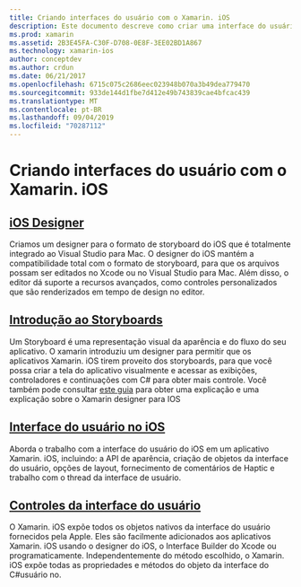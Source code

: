 ```yaml
---
title: Criando interfaces do usuário com o Xamarin. iOS
description: Este documento descreve como criar uma interface do usuário em um aplicativo Xamarin. iOS. Ele fornece links para guias sobre o designer do iOS, storyboards, conceitos gerais da interface do iOS e controles de interface do usuário do iOS.
ms.prod: xamarin
ms.assetid: 2B3E45FA-C30F-D708-0E8F-3EE02BD1A867
ms.technology: xamarin-ios
author: conceptdev
ms.author: crdun
ms.date: 06/21/2017
ms.openlocfilehash: 6715c075c2686eec023948b070a3b49dea779470
ms.sourcegitcommit: 933de144d1fbe7d412e49b743839cae4bfcac439
ms.translationtype: MT
ms.contentlocale: pt-BR
ms.lasthandoff: 09/04/2019
ms.locfileid: "70287112"
---
```

# <a name="building-user-interfaces-with-xamarinios"></a>Criando interfaces do usuário com o Xamarin. iOS

## <a name="ios-designeriosuser-interfacedesignerindexmd"></a>[iOS Designer](~/ios/user-interface/designer/index.md)

Criamos um designer para o formato de storyboard do iOS que é totalmente integrado ao Visual Studio para Mac. O designer do iOS mantém a compatibilidade total com o formato de storyboard, para que os arquivos possam ser editados no Xcode ou no Visual Studio para Mac. Além disso, o editor dá suporte a recursos avançados, como controles personalizados que são renderizados em tempo de design no editor.

## <a name="introduction-to-storyboardsiosuser-interfacestoryboardsindexmd"></a>[Introdução ao Storyboards](~/ios/user-interface/storyboards/index.md)

Um Storyboard é uma representação visual da aparência e do fluxo do seu aplicativo. O xamarin introduziu um designer para permitir que os aplicativos Xamarin. iOS tirem proveito dos storyboards, para que você possa criar a tela do aplicativo visualmente e acessar as exibições, controladores e continuações com C# para obter mais controle. Você também pode consultar [este guia](~/ios/user-interface/designer/introduction.md) para obter uma explicação e uma explicação sobre o Xamarin designer para IOS

## <a name="user-interface-in-iosiosuser-interfaceios-uiindexmd"></a>[Interface do usuário no iOS](~/ios/user-interface/ios-ui/index.md)

Aborda o trabalho com a interface do usuário do iOS em um aplicativo Xamarin. iOS, incluindo: a API de aparência, criação de objetos da interface do usuário, opções de layout, fornecimento de comentários de Haptic e trabalho com o thread da interface de usuário.

## <a name="user-interface-controlsiosuser-interfacecontrolsindexmd"></a>[Controles da interface do usuário](~/ios/user-interface/controls/index.md)

O Xamarin. iOS expõe todos os objetos nativos da interface do usuário fornecidos pela Apple. Eles são facilmente adicionados aos aplicativos Xamarin. iOS usando o designer do iOS, o Interface Builder do Xcode ou programaticamente. Independentemente do método escolhido, o Xamarin. iOS expõe todas as propriedades e métodos do objeto da interface do C#usuário no.
